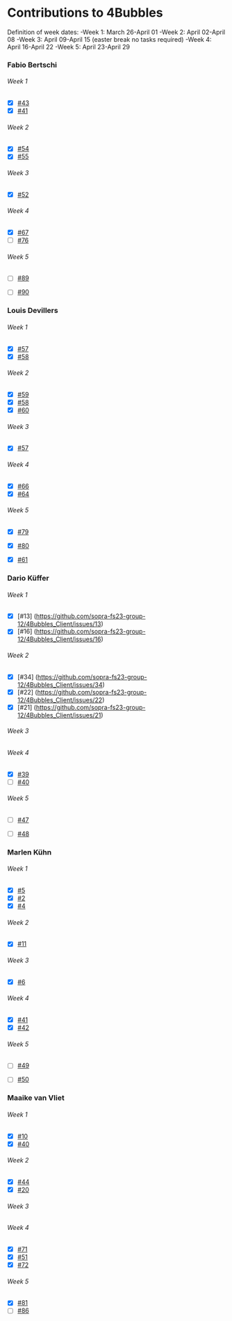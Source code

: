 # Contributions to 4Bubbles

Definition of week dates:
	-Week 1: March 26-April 01
	-Week 2: April 02-April 08
	-Week 3: April 09-April 15 (easter break no tasks required)
	-Week 4: April 16-April 22
	-Week 5: April 23-April 29

### Fabio Bertschi 

###### Week 1
- [x] [#43](https://github.com/sopra-fs23-group-12/4Bubbles_Server/issues/43)
- [x] [#41](https://github.com/sopra-fs23-group-12/4Bubbles_Server/issues/41)
###### Week 2
- [x] [#54](https://github.com/sopra-fs23-group-12/4Bubbles_Server/issues/54)
- [x] [#55](https://github.com/sopra-fs23-group-12/4Bubbles_Server/issues/55)
###### Week 3
- [x] [#52](https://github.com/sopra-fs23-group-12/4Bubbles_Server/issues/52) 
###### Week 4
- [x] [#67](https://github.com/sopra-fs23-group-12/4Bubbles_Server/issues/67)
- [ ] [#76](https://github.com/sopra-fs23-group-12/4Bubbles_Server/issues/76)
###### Week 5
- [ ] [#89](https://github.com/sopra-fs23-group-12/4Bubbles_Server/issues/89)
- [ ] [#90](https://github.com/sopra-fs23-group-12/4Bubbles_Server/issues/90)



### Louis Devillers

###### Week 1
- [x] [#57](https://github.com/sopra-fs23-group-12/4Bubbles_Client/issues/57) 
- [x] [#58](https://github.com/sopra-fs23-group-12/4Bubbles_Client/issues/58)
###### Week 2
- [x] [#59](https://github.com/sopra-fs23-group-12/4Bubbles_Client/issues/59) 
- [x] [#58](https://github.com/sopra-fs23-group-12/4Bubbles_Server/issues/58)
- [x] [#60](https://github.com/sopra-fs23-group-12/4Bubbles_Client/issues/60) 
###### Week 3
- [x] [#57](https://github.com/sopra-fs23-group-12/4Bubbles_Server/issues/57)
###### Week 4
- [x] [#66](https://github.com/sopra-fs23-group-12/4Bubbles_Server/issues/66)
- [x] [#64](https://github.com/sopra-fs23-group-12/4Bubbles_Server/issues/64)
###### Week 5
- [x] [#79](https://github.com/sopra-fs23-group-12/4Bubbles_Server/issues/79)
- [x] [#80](https://github.com/sopra-fs23-group-12/4Bubbles_Server/issues/80)
- [x] [#61](https://github.com/sopra-fs23-group-12/4Bubbles_Client/issues/61)



### Dario Küffer

###### Week 1
- [x] [#13] (https://github.com/sopra-fs23-group-12/4Bubbles_Client/issues/13)
- [x] [#16] (https://github.com/sopra-fs23-group-12/4Bubbles_Client/issues/16)
###### Week 2
- [x] [#34] (https://github.com/sopra-fs23-group-12/4Bubbles_Client/issues/34)
- [x] [#22] (https://github.com/sopra-fs23-group-12/4Bubbles_Client/issues/22)
- [x] [#21] (https://github.com/sopra-fs23-group-12/4Bubbles_Client/issues/21)
###### Week 3

###### Week 4
- [x] [#39](https://github.com/sopra-fs23-group-12/4Bubbles_Client/issues/39)
- [ ] [#40](https://github.com/sopra-fs23-group-12/4Bubbles_Client/issues/40)
###### Week 5
- [ ] [#47](https://github.com/sopra-fs23-group-12/4Bubbles_Client/issues/47)
- [ ] [#48](https://github.com/sopra-fs23-group-12/4Bubbles_Client/issues/48)



### Marlen Kühn

###### Week 1
- [x] [#5](https://github.com/sopra-fs23-group-12/4Bubbles_Client/issues/5)
- [x] [#2](https://github.com/sopra-fs23-group-12/4Bubbles_Client/issues/2)
- [x] [#4](https://github.com/sopra-fs23-group-12/4Bubbles_Client/issues/4)
###### Week 2
- [x] [#11](https://github.com/sopra-fs23-group-12/4Bubbles_Client/issues/11) 
###### Week 3
- [x] [#6](https://github.com/sopra-fs23-group-12/4Bubbles_Client/issues/6)
###### Week 4
- [x] [#41](https://github.com/sopra-fs23-group-12/4Bubbles_Client/issues/41)
- [x] [#42](https://github.com/sopra-fs23-group-12/4Bubbles_Client/issues/42)
###### Week 5
- [ ] [#49](https://github.com/sopra-fs23-group-12/4Bubbles_Client/issues/49)
- [ ] [#50](https://github.com/sopra-fs23-group-12/4Bubbles_Client/issues/50)



### Maaike van Vliet

###### Week 1
- [x] [#10](https://github.com/sopra-fs23-group-12/4Bubbles_Client/issues/10)
- [x] [#40](https://github.com/sopra-fs23-group-12/4Bubbles_Server/issues/40)
###### Week 2
- [x] [#44](https://github.com/sopra-fs23-group-12/4Bubbles_Server/issues/44)
- [x] [#20](https://github.com/sopra-fs23-group-12/4Bubbles_Client/issues/20)
###### Week 3
 
###### Week 4
- [x] [#71](https://github.com/sopra-fs23-group-12/4Bubbles_Server/issues/71)
- [x] [#51](https://github.com/sopra-fs23-group-12/4Bubbles_Client/issues/51)
- [x] [#72](https://github.com/sopra-fs23-group-12/4Bubbles_Server/issues/72)
###### Week 5
- [x] [#81](https://github.com/sopra-fs23-group-12/4Bubbles_Server/issues/81)
- [ ] [#86](https://github.com/sopra-fs23-group-12/4Bubbles_Server/issues/86)
